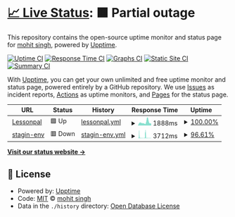 # [📈 Live Status](https://heIsThePirate.github.io/upptime-lessonpal): <!--live status--> **🟧 Partial outage**

This repository contains the open-source uptime monitor and status page for [mohit singh](https://heIsThePirate.github.io/upptime-lessonpal), powered by [Upptime](https://github.com/upptime/upptime).

[![Uptime CI](https://github.com/heIsThePirate/upptime-lessonpal/workflows/Uptime%20CI/badge.svg)](https://github.com/heIsThePirate/upptime-lessonpal/actions?query=workflow%3A%22Uptime+CI%22)
[![Response Time CI](https://github.com/heIsThePirate/upptime-lessonpal/workflows/Response%20Time%20CI/badge.svg)](https://github.com/heIsThePirate/upptime-lessonpal/actions?query=workflow%3A%22Response+Time+CI%22)
[![Graphs CI](https://github.com/heIsThePirate/upptime-lessonpal/workflows/Graphs%20CI/badge.svg)](https://github.com/heIsThePirate/upptime-lessonpal/actions?query=workflow%3A%22Graphs+CI%22)
[![Static Site CI](https://github.com/heIsThePirate/upptime-lessonpal/workflows/Static%20Site%20CI/badge.svg)](https://github.com/heIsThePirate/upptime-lessonpal/actions?query=workflow%3A%22Static+Site+CI%22)
[![Summary CI](https://github.com/heIsThePirate/upptime-lessonpal/workflows/Summary%20CI/badge.svg)](https://github.com/heIsThePirate/upptime-lessonpal/actions?query=workflow%3A%22Summary+CI%22)

With [Upptime](https://upptime.js.org), you can get your own unlimited and free uptime monitor and status page, powered entirely by a GitHub repository. We use [Issues](https://github.com/heIsThePirate/upptime-lessonpal/issues) as incident reports, [Actions](https://github.com/heIsThePirate/upptime-lessonpal/actions) as uptime monitors, and [Pages](https://heIsThePirate.github.io/upptime-lessonpal) for the status page.

<!--start: status pages-->
<!-- This summary is generated by Upptime (https://github.com/upptime/upptime) -->
<!-- Do not edit this manually, your changes will be overwritten -->
<!-- prettier-ignore -->
| URL | Status | History | Response Time | Uptime |
| --- | ------ | ------- | ------------- | ------ |
| <img alt="" src="https://icons.duckduckgo.com/ip3/lessonpal.com.ico" height="13"> [Lessonpal](https://lessonpal.com) | 🟩 Up | [lessonpal.yml](https://github.com/heIsThePirate/upptime-lessonpal/commits/HEAD/history/lessonpal.yml) | <details><summary><img alt="Response time graph" src="./graphs/lessonpal/response-time-week.png" height="20"> 1888ms</summary><br><a href="https://heIsThePirate.github.io/upptime-lessonpal/history/lessonpal"><img alt="Response time 609" src="https://img.shields.io/endpoint?url=https%3A%2F%2Fraw.githubusercontent.com%2FheIsThePirate%2Fupptime-lessonpal%2FHEAD%2Fapi%2Flessonpal%2Fresponse-time.json"></a><br><a href="https://heIsThePirate.github.io/upptime-lessonpal/history/lessonpal"><img alt="24-hour response time 198" src="https://img.shields.io/endpoint?url=https%3A%2F%2Fraw.githubusercontent.com%2FheIsThePirate%2Fupptime-lessonpal%2FHEAD%2Fapi%2Flessonpal%2Fresponse-time-day.json"></a><br><a href="https://heIsThePirate.github.io/upptime-lessonpal/history/lessonpal"><img alt="7-day response time 1888" src="https://img.shields.io/endpoint?url=https%3A%2F%2Fraw.githubusercontent.com%2FheIsThePirate%2Fupptime-lessonpal%2FHEAD%2Fapi%2Flessonpal%2Fresponse-time-week.json"></a><br><a href="https://heIsThePirate.github.io/upptime-lessonpal/history/lessonpal"><img alt="30-day response time 1466" src="https://img.shields.io/endpoint?url=https%3A%2F%2Fraw.githubusercontent.com%2FheIsThePirate%2Fupptime-lessonpal%2FHEAD%2Fapi%2Flessonpal%2Fresponse-time-month.json"></a><br><a href="https://heIsThePirate.github.io/upptime-lessonpal/history/lessonpal"><img alt="1-year response time 670" src="https://img.shields.io/endpoint?url=https%3A%2F%2Fraw.githubusercontent.com%2FheIsThePirate%2Fupptime-lessonpal%2FHEAD%2Fapi%2Flessonpal%2Fresponse-time-year.json"></a></details> | <details><summary><a href="https://heIsThePirate.github.io/upptime-lessonpal/history/lessonpal">100.00%</a></summary><a href="https://heIsThePirate.github.io/upptime-lessonpal/history/lessonpal"><img alt="All-time uptime 99.96%" src="https://img.shields.io/endpoint?url=https%3A%2F%2Fraw.githubusercontent.com%2FheIsThePirate%2Fupptime-lessonpal%2FHEAD%2Fapi%2Flessonpal%2Fuptime.json"></a><br><a href="https://heIsThePirate.github.io/upptime-lessonpal/history/lessonpal"><img alt="24-hour uptime 100.00%" src="https://img.shields.io/endpoint?url=https%3A%2F%2Fraw.githubusercontent.com%2FheIsThePirate%2Fupptime-lessonpal%2FHEAD%2Fapi%2Flessonpal%2Fuptime-day.json"></a><br><a href="https://heIsThePirate.github.io/upptime-lessonpal/history/lessonpal"><img alt="7-day uptime 100.00%" src="https://img.shields.io/endpoint?url=https%3A%2F%2Fraw.githubusercontent.com%2FheIsThePirate%2Fupptime-lessonpal%2FHEAD%2Fapi%2Flessonpal%2Fuptime-week.json"></a><br><a href="https://heIsThePirate.github.io/upptime-lessonpal/history/lessonpal"><img alt="30-day uptime 100.00%" src="https://img.shields.io/endpoint?url=https%3A%2F%2Fraw.githubusercontent.com%2FheIsThePirate%2Fupptime-lessonpal%2FHEAD%2Fapi%2Flessonpal%2Fuptime-month.json"></a><br><a href="https://heIsThePirate.github.io/upptime-lessonpal/history/lessonpal"><img alt="1-year uptime 99.98%" src="https://img.shields.io/endpoint?url=https%3A%2F%2Fraw.githubusercontent.com%2FheIsThePirate%2Fupptime-lessonpal%2FHEAD%2Fapi%2Flessonpal%2Fuptime-year.json"></a></details>
| <img alt="" src="https://icons.duckduckgo.com/ip3/staging.lessonpal.com.ico" height="13"> [stagin-env](https://staging.lessonpal.com) | 🟥 Down | [stagin-env.yml](https://github.com/heIsThePirate/upptime-lessonpal/commits/HEAD/history/stagin-env.yml) | <details><summary><img alt="Response time graph" src="./graphs/stagin-env/response-time-week.png" height="20"> 3712ms</summary><br><a href="https://heIsThePirate.github.io/upptime-lessonpal/history/stagin-env"><img alt="Response time 2688" src="https://img.shields.io/endpoint?url=https%3A%2F%2Fraw.githubusercontent.com%2FheIsThePirate%2Fupptime-lessonpal%2FHEAD%2Fapi%2Fstagin-env%2Fresponse-time.json"></a><br><a href="https://heIsThePirate.github.io/upptime-lessonpal/history/stagin-env"><img alt="24-hour response time 3958" src="https://img.shields.io/endpoint?url=https%3A%2F%2Fraw.githubusercontent.com%2FheIsThePirate%2Fupptime-lessonpal%2FHEAD%2Fapi%2Fstagin-env%2Fresponse-time-day.json"></a><br><a href="https://heIsThePirate.github.io/upptime-lessonpal/history/stagin-env"><img alt="7-day response time 3712" src="https://img.shields.io/endpoint?url=https%3A%2F%2Fraw.githubusercontent.com%2FheIsThePirate%2Fupptime-lessonpal%2FHEAD%2Fapi%2Fstagin-env%2Fresponse-time-week.json"></a><br><a href="https://heIsThePirate.github.io/upptime-lessonpal/history/stagin-env"><img alt="30-day response time 3048" src="https://img.shields.io/endpoint?url=https%3A%2F%2Fraw.githubusercontent.com%2FheIsThePirate%2Fupptime-lessonpal%2FHEAD%2Fapi%2Fstagin-env%2Fresponse-time-month.json"></a><br><a href="https://heIsThePirate.github.io/upptime-lessonpal/history/stagin-env"><img alt="1-year response time 3097" src="https://img.shields.io/endpoint?url=https%3A%2F%2Fraw.githubusercontent.com%2FheIsThePirate%2Fupptime-lessonpal%2FHEAD%2Fapi%2Fstagin-env%2Fresponse-time-year.json"></a></details> | <details><summary><a href="https://heIsThePirate.github.io/upptime-lessonpal/history/stagin-env">96.61%</a></summary><a href="https://heIsThePirate.github.io/upptime-lessonpal/history/stagin-env"><img alt="All-time uptime 99.50%" src="https://img.shields.io/endpoint?url=https%3A%2F%2Fraw.githubusercontent.com%2FheIsThePirate%2Fupptime-lessonpal%2FHEAD%2Fapi%2Fstagin-env%2Fuptime.json"></a><br><a href="https://heIsThePirate.github.io/upptime-lessonpal/history/stagin-env"><img alt="24-hour uptime 94.42%" src="https://img.shields.io/endpoint?url=https%3A%2F%2Fraw.githubusercontent.com%2FheIsThePirate%2Fupptime-lessonpal%2FHEAD%2Fapi%2Fstagin-env%2Fuptime-day.json"></a><br><a href="https://heIsThePirate.github.io/upptime-lessonpal/history/stagin-env"><img alt="7-day uptime 96.61%" src="https://img.shields.io/endpoint?url=https%3A%2F%2Fraw.githubusercontent.com%2FheIsThePirate%2Fupptime-lessonpal%2FHEAD%2Fapi%2Fstagin-env%2Fuptime-week.json"></a><br><a href="https://heIsThePirate.github.io/upptime-lessonpal/history/stagin-env"><img alt="30-day uptime 97.82%" src="https://img.shields.io/endpoint?url=https%3A%2F%2Fraw.githubusercontent.com%2FheIsThePirate%2Fupptime-lessonpal%2FHEAD%2Fapi%2Fstagin-env%2Fuptime-month.json"></a><br><a href="https://heIsThePirate.github.io/upptime-lessonpal/history/stagin-env"><img alt="1-year uptime 98.87%" src="https://img.shields.io/endpoint?url=https%3A%2F%2Fraw.githubusercontent.com%2FheIsThePirate%2Fupptime-lessonpal%2FHEAD%2Fapi%2Fstagin-env%2Fuptime-year.json"></a></details>

<!--end: status pages-->

[**Visit our status website →**](https://heIsThePirate.github.io/upptime-lessonpal)

## 📄 License

- Powered by: [Upptime](https://github.com/upptime/upptime)
- Code: [MIT](./LICENSE) © [mohit singh](https://heIsThePirate.github.io/upptime-lessonpal)
- Data in the `./history` directory: [Open Database License](https://opendatacommons.org/licenses/odbl/1-0/)
